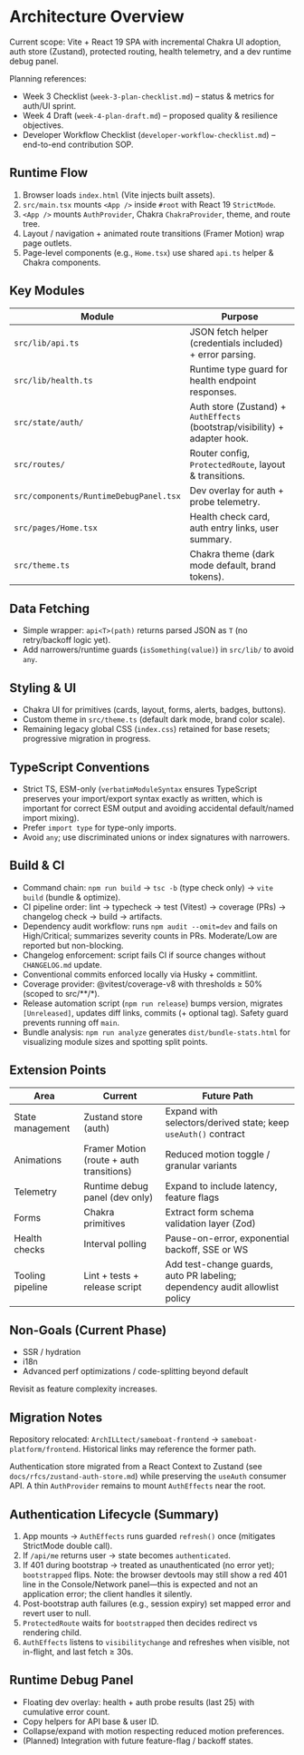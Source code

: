 # Architecture Overview

Current scope: Vite + React 19 SPA with incremental Chakra UI adoption, auth store (Zustand), protected routing, health telemetry, and a dev runtime debug panel.

Planning references:

-   Week 3 Checklist (`week-3-plan-checklist.md`) – status & metrics for auth/UI sprint.
-   Week 4 Draft (`week-4-plan-draft.md`) – proposed quality & resilience objectives.
-   Developer Workflow Checklist (`developer-workflow-checklist.md`) – end-to-end contribution SOP.

## Runtime Flow

1. Browser loads `index.html` (Vite injects built assets).
2. `src/main.tsx` mounts `<App />` inside `#root` with React 19 `StrictMode`.
3. `<App />` mounts `AuthProvider`, Chakra `ChakraProvider`, theme, and route tree.
4. Layout / navigation + animated route transitions (Framer Motion) wrap page outlets.
5. Page-level components (e.g., `Home.tsx`) use shared `api.ts` helper & Chakra components.

## Key Modules

| Module                                 | Purpose                                                   |
| -------------------------------------- | --------------------------------------------------------- |
| `src/lib/api.ts`                       | JSON fetch helper (credentials included) + error parsing. |
| `src/lib/health.ts`                    | Runtime type guard for health endpoint responses.         |
| `src/state/auth/`                      | Auth store (Zustand) + `AuthEffects` (bootstrap/visibility) + adapter hook. |
| `src/routes/`                          | Router config, `ProtectedRoute`, layout & transitions.    |
| `src/components/RuntimeDebugPanel.tsx` | Dev overlay for auth + probe telemetry.                   |
| `src/pages/Home.tsx`                   | Health check card, auth entry links, user summary.        |
| `src/theme.ts`                         | Chakra theme (dark mode default, brand tokens).           |

## Data Fetching

-   Simple wrapper: `api<T>(path)` returns parsed JSON as `T` (no retry/backoff logic yet).
-   Add narrowers/runtime guards (`isSomething(value)`) in `src/lib/` to avoid `any`.

## Styling & UI

-   Chakra UI for primitives (cards, layout, forms, alerts, badges, buttons).
-   Custom theme in `src/theme.ts` (default dark mode, brand color scale).
-   Remaining legacy global CSS (`index.css`) retained for base resets; progressive migration in progress.

## TypeScript Conventions

-   Strict TS, ESM-only (`verbatimModuleSyntax` ensures TypeScript preserves your import/export syntax exactly as written, which is important for correct ESM output and avoiding accidental default/named import mixing).
-   Prefer `import type` for type-only imports.
-   Avoid `any`; use discriminated unions or index signatures with narrowers.

## Build & CI

-   Command chain: `npm run build` → `tsc -b` (type check only) → `vite build` (bundle & optimize).
-   CI pipeline order: lint → typecheck → test (Vitest) → coverage (PRs) → changelog check → build → artifacts.
-   Dependency audit workflow: runs `npm audit --omit=dev` and fails on High/Critical; summarizes severity counts in PRs. Moderate/Low are reported but non-blocking.
-   Changelog enforcement: script fails CI if source changes without `CHANGELOG.md` update.
-   Conventional commits enforced locally via Husky + commitlint.
-   Coverage provider: @vitest/coverage-v8 with thresholds ≥ 50% (scoped to src/**/*).
-   Release automation script (`npm run release`) bumps version, migrates `[Unreleased]`, updates diff links, commits (+ optional tag). Safety guard prevents running off `main`.
-   Bundle analysis: `npm run analyze` generates `dist/bundle-stats.html` for visualizing module sizes and spotting split points.

## Extension Points

| Area             | Current                                  | Future Path                                    |
| ---------------- | ---------------------------------------- | ---------------------------------------------- |
| State management | Zustand store (auth)                     | Expand with selectors/derived state; keep `useAuth()` contract |
| Animations       | Framer Motion (route + auth transitions) | Reduced motion toggle / granular variants      |
| Telemetry        | Runtime debug panel (dev only)           | Expand to include latency, feature flags       |
| Forms            | Chakra primitives                        | Extract form schema validation layer (Zod)     |
| Health checks    | Interval polling                         | Pause-on-error, exponential backoff, SSE or WS |
| Tooling pipeline | Lint + tests + release script            | Add test-change guards, auto PR labeling; dependency audit allowlist policy |

## Non-Goals (Current Phase)

-   SSR / hydration
-   i18n
-   Advanced perf optimizations / code-splitting beyond default

Revisit as feature complexity increases.

## Migration Notes

Repository relocated: `ArchILLtect/sameboat-frontend` → `sameboat-platform/frontend`. Historical links may reference the former path.

Authentication store migrated from a React Context to Zustand (see `docs/rfcs/zustand-auth-store.md`) while preserving the `useAuth` consumer API. A thin `AuthProvider` remains to mount `AuthEffects` near the root.

## Authentication Lifecycle (Summary)

1. App mounts → `AuthEffects` runs guarded `refresh()` once (mitigates StrictMode double call).
2. If `/api/me` returns user → state becomes `authenticated`.
3. If 401 during bootstrap → treated as unauthenticated (no error yet); `bootstrapped` flips. Note: the browser devtools may still show a red 401 line in the Console/Network panel—this is expected and not an application error; the client handles it silently.
4. Post-bootstrap auth failures (e.g., session expiry) set mapped error and revert user to null.
5. `ProtectedRoute` waits for `bootstrapped` then decides redirect vs rendering child.
6. `AuthEffects` listens to `visibilitychange` and refreshes when visible, not in-flight, and last fetch ≥ 30s.

## Runtime Debug Panel

-   Floating dev overlay: health + auth probe results (last 25) with cumulative error count.
-   Copy helpers for API base & user ID.
-   Collapse/expand with motion respecting reduced motion preferences.
-   (Planned) Integration with future feature-flag / backoff states.
